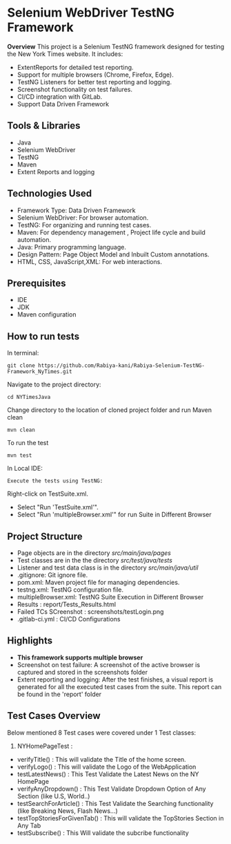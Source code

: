 # Selenium WebDriver TestNG Framework
**Overview**
This project is a Selenium TestNG framework designed for testing the New York Times website. It includes:

- ExtentReports for detailed test reporting.
- Support for multiple browsers (Chrome, Firefox, Edge).
- TestNG Listeners for better test reporting and logging.
- Screenshot functionality on test failures.
- CI/CD integration with GitLab.
- Support Data Driven Framework

## Tools  & Libraries
- Java
- Selenium WebDriver
- TestNG 
- Maven
- Extent Reports and logging

## Technologies Used
- Framework Type: Data Driven Framework
- Selenium WebDriver: For browser automation.
- TestNG: For organizing and running test cases.
- Maven: For dependency management , Project life cycle and build automation.
- Java: Primary programming language.
- Design Pattern: Page Object Model and Inbuilt Custom annotations.
- HTML, CSS, JavaScript,XML: For web interactions.

## Prerequisites
- IDE 
- JDK 
- Maven configuration


## How to run tests
In terminal:
```
git clone https://github.com/Rabiya-kani/Rabiya-Selenium-TestNG-Framework_NyTimes.git
```
Navigate to the project directory:
```
cd NYTimesJava
```
Change directory to the location of cloned project folder and run Maven clean
```
mvn clean
```
To run the test
```
mvn test
```
In Local IDE:
```
Execute the tests using TestNG:
```
Right-click on TestSuite.xml.
- Select "Run 'TestSuite.xml'".
- Select "Run 'multipleBrowser.xml'" for run Suite in Different Browser

## Project Structure
- Page objects are in the directory *src/main/java/pages*
- Test classes are in the the directory *src/test/java/tests*
- Listener and test data class is in the directory *src/main/java/util*
- .gitignore: Git ignore file.
- pom.xml: Maven project file for managing dependencies.
- testng.xml: TestNG configuration file.
- multipleBrowser.xml: TestNG Suite Execution in Different Browser
- Results : report/Tests_Results.html
- Failed TCs SCreenshot : screenshots/testLogin.png
- .gitlab-ci.yml : CI/CD Configurations

## Highlights
- **This framework supports multiple browser**
- Screenshot on test failure: A screenshot of the active browser is captured and stored in the screenshots folder
- Extent reporting and logging: After the test finishes, a visual report is generated for all the executed test cases from the suite. This report can be found in the 'report' folder

## Test Cases Overview
Below mentioned 8 Test cases were covered under 1 Test classes:

1. NYHomePageTest :
- verifyTitle() : This will validate the Title of the home screen.
- verifyLogo()  : This will validate the Logo of the WebApplication
- testLatestNews() : This Test Validate the Latest News on the NY HomePage
- verifyAnyDropdown() : This Test Validate Dropdown Option of Any Section (like U.S, World..)
- testSearchForArticle() : This Test Validate the Searching functionality (like Breaking News, Flash News...)
- testTopStoriesForGivenTab() : This will validate the TopStories Section in Any Tab
- testSubscribe() : This Will validate the subcribe functionality
